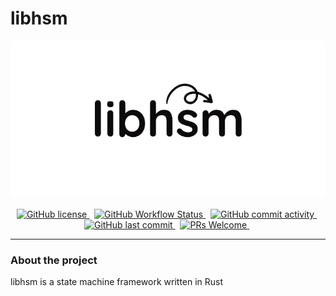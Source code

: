 # libhsm

<p align="center">
    <img src="assets/libhsm-logo-small.png" alt="libhsm-logo"/>
</p>

<p align="center">
    <a href="https://img.shields.io/badge/license-MIT-blue.svg">
        <img src="https://img.shields.io/badge/license-MIT-blue.svg" alt="GitHub license" />
    </a>&nbsp;
    <a href="https://img.shields.io/github/actions/workflow/status/shishir-dey/libhsm/rust.yml?branch=main">
        <img src="https://img.shields.io/github/actions/workflow/status/shishir-dey/libhsm/rust.yml?branch=main"
            alt="GitHub Workflow Status" />
    </a>&nbsp;
    <a href="https://img.shields.io/github/commit-activity/m/shishir-dey/libhsm">
        <img src="https://img.shields.io/github/commit-activity/m/shishir-dey/libhsm" alt="GitHub commit activity" />
    </a>&nbsp;
    <a href="https://img.shields.io/github/last-commit/shishir-dey/libhsm">
        <img src="https://img.shields.io/github/last-commit/shishir-dey/libhsm" alt="GitHub last commit" />
    </a>&nbsp;
    <a href="https://img.shields.io/badge/PRs-welcome-brightgreen.svg">
        <img src="https://img.shields.io/badge/PRs-welcome-brightgreen.svg" alt="PRs Welcome" />
    </a>&nbsp;
</p>

<hr>


<h3>About the project</h3>

libhsm is a state machine framework written in Rust
